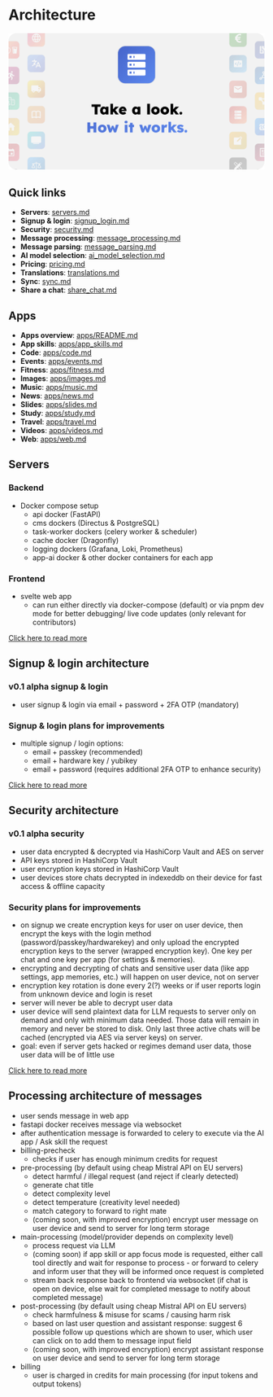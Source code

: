 # Architecture

![Architecture header image](../images/architecture_header.png)

## Quick links

- **Servers**: [servers.md](servers.md)
- **Signup & login**: [signup_login.md](signup_login.md)
- **Security**: [security.md](security.md)
- **Message processing**: [message_processing.md](message_processing.md)
- **Message parsing**: [message_parsing.md](message_parsing.md)
- **AI model selection**: [ai_model_selection.md](ai_model_selection.md)
- **Pricing**: [pricing.md](pricing.md)
- **Translations**: [translations.md](translations.md)
- **Sync**: [sync.md](sync.md)
- **Share a chat**: [share_chat.md](share_chat.md)

## Apps

- **Apps overview**: [apps/README.md](apps/README.md)
- **App skills**: [apps/app_skills.md](apps/app_skills.md)
- **Code**: [apps/code.md](apps/code.md)
- **Events**: [apps/events.md](apps/events.md)
- **Fitness**: [apps/fitness.md](apps/fitness.md)
- **Images**: [apps/images.md](apps/images.md)
- **Music**: [apps/music.md](apps/music.md)
- **News**: [apps/news.md](apps/news.md)
- **Slides**: [apps/slides.md](apps/slides.md)
- **Study**: [apps/study.md](apps/study.md)
- **Travel**: [apps/travel.md](apps/travel.md)
- **Videos**: [apps/videos.md](apps/videos.md)
- **Web**: [apps/web.md](apps/web.md)

## Servers

### Backend

- Docker compose setup
	- api docker (FastAPI)
	- cms dockers (Directus & PostgreSQL)
	- task-worker dockers (celery worker & scheduler)
	- cache docker (Dragonfly)
	- logging dockers (Grafana, Loki, Prometheus)
	- app-ai docker & other docker containers for each app

### Frontend

- svelte web app
	- can run either directly via docker-compose (default) or via pnpm dev mode for better debugging/ live code updates (only relevant for contributors)

[Click here to read more](servers.md)

## Signup & login architecture

### v0.1 alpha signup & login

- user signup & login via email + password + 2FA OTP (mandatory)

### Signup & login plans for improvements

- multiple signup / login options:
	- email + passkey (recommended)
	- email + hardware key / yubikey
	- email + password (requires additional 2FA OTP to enhance security)

[Click here to read more](signup_login.md)

## Security architecture

### v0.1 alpha security

- user data encrypted & decrypted via HashiCorp Vault and AES on server
- API keys stored in HashiCorp Vault
- user encryption keys stored in HashiCorp Vault
- user devices store chats decrypted in indexeddb on their device for fast access & offline capacity

### Security plans for improvements

- on signup we create encryption keys for user on user device, then encrypt the keys with the login method (password/passkey/hardwarekey) and only upload the encrypted encryption keys to the server (wrapped encryption key). One key per chat and one key per app (for settings & memories).
- encrypting and decrypting of chats and sensitive user data (like app settings, app memories, etc.) will happen on user device, not on server
- encryption key rotation is done every 2(?) weeks or if user reports login from unknown device and login is reset
- server will never be able to decrypt user data
- user device will send plaintext data for LLM requests to server only on demand and only with minimum data needed. Those data will remain in memory and never be stored to disk. Only last three active chats will be cached (encrypted via AES via server keys) on server.
- goal: even if server gets hacked or regimes demand user data, those user data will be of little use

[Click here to read more](security.md)

## Processing architecture of messages

- user sends message in web app
- fastapi docker receives message via websocket
- after authentication message is forwarded to celery to execute via the AI app / Ask skill the request
- billing-precheck
	- checks if user has enough minimum credits for request
- pre-processing (by default using cheap Mistral API on EU servers)
	- detect harmful / illegal request (and reject if clearly detected)
	- generate chat title
	- detect complexity level
	- detect temperature (creativity level needed)
	- match category to forward to right mate
	- (coming soon, with improved encryption) encrypt user message on user device and send to server for long term storage
- main-processing (model/provider depends on complexity level)
	- process request via LLM
 	- (coming soon) if app skill or app focus mode is requested, either call tool directly and wait for response to process - or forward to celery and inform user that they will be informed once request is completed
	- stream back response back to frontend via websocket (if chat is open on device, else wait for completed message to notify about completed message)
- post-processing (by default using cheap Mistral API on EU servers)
	- check harmfulness & misuse for scams / causing harm risk
	- based on last user question and assistant response: suggest 6 possible follow up questions which are shown to user, which user can click on to add them to message input field
	- (coming soon, with improved encryption) encrypt assistant response on user device and send to server for long term storage
- billing
	- user is charged in credits for main processing (for input tokens and output tokens)
